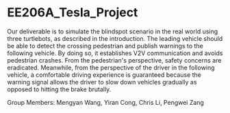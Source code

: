 # EE206A_Tesla_Project

Our deliverable is to simulate the blindspot scenario in the real world using three turtlebots, as described in the introduction. The leading vehicle should be able to detect the crossing pedestrian and publish warnings to the following vehicle. By doing so, it establishes V2V communication and avoids pedestrian crashes. From the pedestrian's perspective, safety concerns are eradicated. Meanwhile, from the perspective of the driver in the following vehicle, a comfortable driving experience is guaranteed because the warning signal allows the driver to slow down vehicles gradually as opposed to hitting the brake brutally.


Group Members:
Mengyan Wang,
Yiran Cong,
Chris Li,
Pengwei Zang
